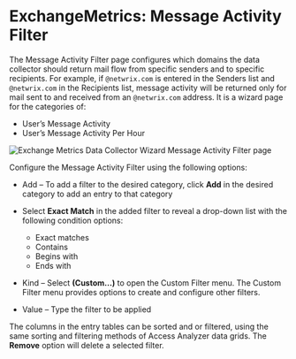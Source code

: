 # ExchangeMetrics: Message Activity Filter

The Message Activity Filter page configures which domains the data collector should return mail flow from specific senders and to specific recipients. For example, if ```@netwrix.com``` is entered in the Senders list and ```@netwrix.com``` in the Recipients list, message activity will be returned only for mail sent to and received from an ```@netwrix.com``` address. It is a wizard page for the categories of:

- User’s Message Activity
- User’s Message Activity Per Hour

![Exchange Metrics Data Collector Wizard Message Activity Filter page](/img/product_docs/accessanalyzer/enterpriseauditor/admin/datacollector/exchangemetrics/messageactivityfilter.png)

Configure the Message Activity Filter using the following options:

- Add – To add a filter to the desired category, click __Add__ in the desired category to add an entry to that category
- Select __Exact Match__ in the added filter to reveal a drop-down list with the following condition options:

  - Exact matches
  - Contains
  - Begins with
  - Ends with
- Kind – Select __(Custom…)__ to open the Custom Filter menu. The Custom Filter menu provides options to create and configure other filters.
- Value – Type the filter to be applied

The columns in the entry tables can be sorted and or filtered, using the same sorting and filtering methods of Access Analyzer data grids. The __Remove__ option will delete a selected filter.
